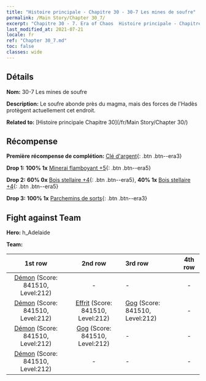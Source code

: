 ```yaml
---
title: "Histoire principale - Chapitre 30 - 30-7 Les mines de soufre"
permalink: /Main Story/Chapter 30_7/
excerpt: "Chapitre 30 - 7. Era of Chaos  Histoire principale - Chapitre 30_7. 30-7 Les mines de soufre"
last_modified_at: 2021-07-21
locale: fr
ref: "Chapter 30_7.md"
toc: false
classes: wide
---
```


## Détails

 **Nom:** 30-7 Les mines de soufre

 **Description:** Le soufre abonde près du magma, mais des forces de l'Hadès protègent actuellement cet endroit.

 **Related to:** [Histoire principale Chapitre 30](/fr/Main Story/Chapter 30/)

## Récompense

 **Première récompense de complétion:** [Clé d'argent](/ItemsFR/con_693/){: .btn .btn--era3}

 **Drop 1:** **100% 1x** [Minerai flamboyant +5](/ItemsFR/mat_96/){: .btn .btn--era5}

 **Drop 2:** **60% 0x** [Bois stellaire +4](/ItemsFR/mat_90/){: .btn .btn--era5}, **40% 1x** [Bois stellaire +4](/ItemsFR/mat_90/){: .btn .btn--era5}

 **Drop 3:** **100% 1x** [Parchemins de sorts](/ItemsFR/con_694/){: .btn .btn--era3}


## Fight against Team
 **Hero:** h_Adelaide

 **Team:**


  | 1st row | 2nd row | 3rd row | 4th row |
  |:----:|:----:|:----|:----:|
  | [Démon](/fr/units/Demon/) (Score: 841510, Level:212)  | - | - | - |
  | [Démon](/fr/units/Demon/) (Score: 841510, Level:212)  | [Effrit](/fr/units/Efreeti/) (Score: 841510, Level:212)  | [Gog](/fr/units/Gog/) (Score: 841510, Level:212)  | - |
  | [Démon](/fr/units/Demon/) (Score: 841510, Level:212)  | [Gog](/fr/units/Gog/) (Score: 841510, Level:212)  | - | - |
  | [Démon](/fr/units/Demon/) (Score: 841510, Level:212)  | - | - | - |


